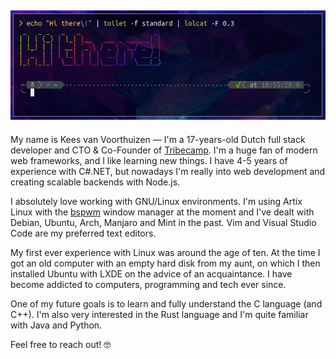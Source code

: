 ![Hi there](./hi_there.png)
-----

My name is Kees van Voorthuizen — I'm a 17-years-old Dutch full stack
developer and CTO & Co-Founder of [Tribecamp](https://tribecamp.com).
I'm a huge fan of modern web frameworks, and I like learning new things.
I have 4-5 years of experience with C#.NET, but nowadays I'm really
into web development and creating scalable backends with Node.js.

I absolutely love working with GNU/Linux environments. I'm using Artix Linux
with the [bspwm](https://github.com/baskerville/bspwm) window manager at
the moment and I've dealt with Debian, Ubuntu, Arch, Manjaro and Mint
in the past. Vim and Visual Studio Code are my preferred text editors.

My first ever experience with Linux was around the age of ten. At the time I got
an old computer with an empty hard disk from my aunt, on which I then installed
Ubuntu with LXDE on the advice of an acquaintance. I have become addicted to
computers, programming and tech ever since.

One of my future goals is to learn and fully understand the C language (and C++).
I'm also very interested in the Rust language and I'm quite familiar with Java
and Python.

Feel free to reach out! 🤓
